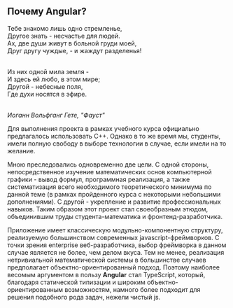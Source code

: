 ## Почему Angular?

<p align="right">

Тебе знакомо лишь одно стремленье,<br>
Другое знать - несчастье для людей.<br>
Ах, две души живут в больной груди моей,<br>
Друг другу чуждые, - и жаждут разделенья!<br><br>

Из них одной мила земля -<br>
И здесь ей любо, в этом мире;<br>
Другой - небесные поля,<br>
Где духи носятся в эфире.<br><br>

*Иоганн Вольфганг Гете, "Фауст"*

</p>

Для выполнения проекта в рамках учебного курса официально предлагалось использовать C++. Однако в то же время мы, студенты, имели полную свободу в выборе технологии в случае, если имели на то желание.

Мною преследовались одновременно две цели. С одной стороны, непосредственное изучение математических основ компьютерной графики - вывод формул, программная реализация, а также систематизация всего необходимого теоретического минимума по данной теме (в рамках пройденного курса с некоторыми небольшими дополнениями). С другой - укрепление и развитие профессиональных навыков. Таким образом этот проект стал своеобразным этюдом, объединившим труды студента-математика и фронтенд-разработчика.

Приложение имеет классическую модульно-компонентную структуру, реализуемую большинством современных javascript-фреймворков. С точки зрения enterprise веб-разработчика, выбор фреймворка в данном случае является не более, чем делом вкуса. Тем не менее, реализация нетривиальной математической системы в большинстве случаев предполагает объектно-ориентированный подход. Поэтому наиболее весомым аргументом в пользу **Angular** стал TypeScript, который, благодаря статической типизации и широким объектно-ориентированным возможностям, намного более подходит для решения подобного рода задач, нежели чистый js.